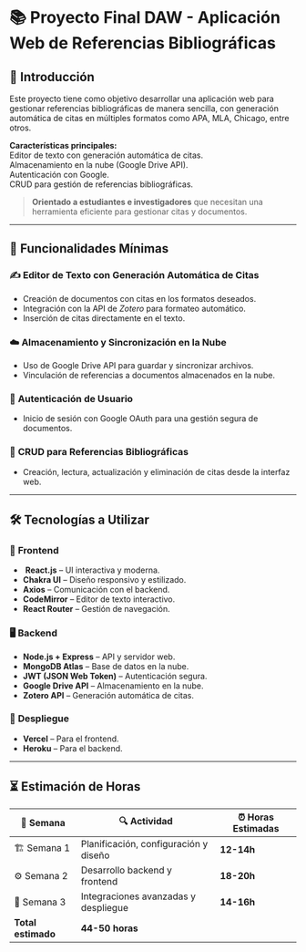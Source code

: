 # 📚 **Proyecto Final DAW - Aplicación Web de Referencias Bibliográficas**

## 📝 **Introducción**
Este proyecto tiene como objetivo desarrollar una aplicación web para gestionar referencias bibliográficas de manera sencilla, con generación automática de citas en múltiples formatos como APA, MLA, Chicago, entre otros.  

**Características principales:**  
Editor de texto con generación automática de citas.  
Almacenamiento en la nube (Google Drive API).  
Autenticación con Google.  
CRUD para gestión de referencias bibliográficas.  

>**Orientado a estudiantes e investigadores** que necesitan una herramienta eficiente para gestionar citas y documentos.

---

## 🔧 **Funcionalidades Mínimas**

### ✍️ **Editor de Texto con Generación Automática de Citas**
- Creación de documentos con citas en los formatos deseados.
- Integración con la API de *Zotero* para formateo automático.
- Inserción de citas directamente en el texto.

### ☁️ **Almacenamiento y Sincronización en la Nube**
- Uso de Google Drive API para guardar y sincronizar archivos.
- Vinculación de referencias a documentos almacenados en la nube.

### 🔐 **Autenticación de Usuario**
- Inicio de sesión con Google OAuth para una gestión segura de documentos.

### 📂 **CRUD para Referencias Bibliográficas**
- Creación, lectura, actualización y eliminación de citas desde la interfaz web.

---

## 🛠️ **Tecnologías a Utilizar**

### 🎨 **Frontend**
- ️ **React.js** – UI interactiva y moderna.
-  **Chakra UI** – Diseño responsivo y estilizado.
-  **Axios** – Comunicación con el backend.
-  **CodeMirror** – Editor de texto interactivo.
-  **React Router** – Gestión de navegación.

### 🖥️ **Backend**
-  **Node.js + Express** – API y servidor web.
-  **MongoDB Atlas** – Base de datos en la nube.
-  **JWT (JSON Web Token)** – Autenticación segura.
-  **Google Drive API** – Almacenamiento en la nube.
-  **Zotero API** – Generación automática de citas.

### 🚀 **Despliegue**
-  **Vercel** – Para el frontend.
-  **Heroku** – Para el backend.

---

## ⏳ **Estimación de Horas**

| 📅 Semana | 🔍 Actividad | ⏰ Horas Estimadas |
|-----------|------------|------------------|
| 🏗️ Semana 1 | Planificación, configuración y diseño | **12-14h** |
| ⚙️ Semana 2 | Desarrollo backend y frontend | **18-20h** |
| 🚀 Semana 3 | Integraciones avanzadas y despliegue | **14-16h** |
| **Total estimado** | **44-50 horas** |




